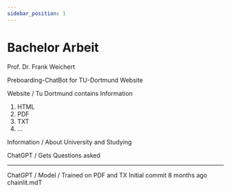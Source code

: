 ```yaml
---
sidebar_position: 1
---
```


# Bachelor Arbeit

Prof. Dr. Frank Weichert

Preboarding-ChatBot for TU-Dortmund Website

Website / Tu Dortmund contains Information 
1. HTML
2. PDF
3. TXT
4. ...

Information / About University and Studying

ChatGPT / Gets Questions asked




---

ChatGPT / Model / Trained on PDF and TX	
Initial commit
8 months ago
chainlit.mdT



